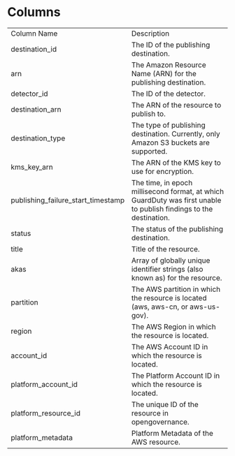 # Columns  

<table>
	<tr><td>Column Name</td><td>Description</td></tr>
	<tr><td>destination_id</td><td>The ID of the publishing destination.</td></tr>
	<tr><td>arn</td><td>The Amazon Resource Name (ARN) for the publishing destination.</td></tr>
	<tr><td>detector_id</td><td>The ID of the detector.</td></tr>
	<tr><td>destination_arn</td><td>The ARN of the resource to publish to.</td></tr>
	<tr><td>destination_type</td><td>The type of publishing destination. Currently, only Amazon S3 buckets are supported.</td></tr>
	<tr><td>kms_key_arn</td><td>The ARN of the KMS key to use for encryption.</td></tr>
	<tr><td>publishing_failure_start_timestamp</td><td>The time, in epoch millisecond format, at which GuardDuty was first unable to publish findings to the destination.</td></tr>
	<tr><td>status</td><td>The status of the publishing destination.</td></tr>
	<tr><td>title</td><td>Title of the resource.</td></tr>
	<tr><td>akas</td><td>Array of globally unique identifier strings (also known as) for the resource.</td></tr>
	<tr><td>partition</td><td>The AWS partition in which the resource is located (aws, aws-cn, or aws-us-gov).</td></tr>
	<tr><td>region</td><td>The AWS Region in which the resource is located.</td></tr>
	<tr><td>account_id</td><td>The AWS Account ID in which the resource is located.</td></tr>
	<tr><td>platform_account_id</td><td>The Platform Account ID in which the resource is located.</td></tr>
	<tr><td>platform_resource_id</td><td>The unique ID of the resource in opengovernance.</td></tr>
	<tr><td>platform_metadata</td><td>Platform Metadata of the AWS resource.</td></tr>
</table>